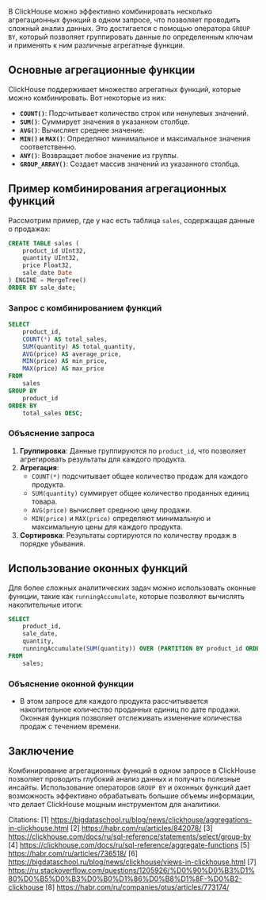 В ClickHouse можно эффективно комбинировать несколько агрегационных функций в одном запросе, что позволяет проводить сложный анализ данных. Это достигается с помощью оператора `GROUP BY`, который позволяет группировать данные по определенным ключам и применять к ним различные агрегатные функции.

## Основные агрегационные функции

ClickHouse поддерживает множество агрегатных функций, которые можно комбинировать. Вот некоторые из них:

- **`COUNT()`**: Подсчитывает количество строк или ненулевых значений.
- **`SUM()`**: Суммирует значения в указанном столбце.
- **`AVG()`**: Вычисляет среднее значение.
- **`MIN()` и `MAX()`**: Определяют минимальное и максимальное значения соответственно.
- **`ANY()`**: Возвращает любое значение из группы.
- **`GROUP_ARRAY()`**: Создает массив значений из указанного столбца.

## Пример комбинирования агрегационных функций

Рассмотрим пример, где у нас есть таблица `sales`, содержащая данные о продажах:

```sql
CREATE TABLE sales (
    product_id UInt32,
    quantity UInt32,
    price Float32,
    sale_date Date
) ENGINE = MergeTree()
ORDER BY sale_date;
```

### Запрос с комбинированием функций

```sql
SELECT 
    product_id,
    COUNT(*) AS total_sales,
    SUM(quantity) AS total_quantity,
    AVG(price) AS average_price,
    MIN(price) AS min_price,
    MAX(price) AS max_price
FROM 
    sales
GROUP BY 
    product_id
ORDER BY 
    total_sales DESC;
```

### Объяснение запроса

1. **Группировка**: Данные группируются по `product_id`, что позволяет агрегировать результаты для каждого продукта.
2. **Агрегация**:
   - `COUNT(*)` подсчитывает общее количество продаж для каждого продукта.
   - `SUM(quantity)` суммирует общее количество проданных единиц товара.
   - `AVG(price)` вычисляет среднюю цену продажи.
   - `MIN(price)` и `MAX(price)` определяют минимальную и максимальную цены для каждого продукта.
3. **Сортировка**: Результаты сортируются по количеству продаж в порядке убывания.

## Использование оконных функций

Для более сложных аналитических задач можно использовать оконные функции, такие как `runningAccumulate`, которые позволяют вычислять накопительные итоги:

```sql
SELECT 
    product_id,
    sale_date,
    quantity,
    runningAccumulate(SUM(quantity)) OVER (PARTITION BY product_id ORDER BY sale_date) AS cumulative_quantity
FROM 
    sales;
```

### Объяснение оконной функции

- В этом запросе для каждого продукта рассчитывается накопительное количество проданных единиц по дате продажи. Оконная функция позволяет отслеживать изменение количества продаж с течением времени.

## Заключение

Комбинирование агрегационных функций в одном запросе в ClickHouse позволяет проводить глубокий анализ данных и получать полезные инсайты. Использование операторов `GROUP BY` и оконных функций дает возможность эффективно обрабатывать большие объемы информации, что делает ClickHouse мощным инструментом для аналитики.

Citations:
[1] https://bigdataschool.ru/blog/news/clickhouse/aggregations-in-clickhouse.html
[2] https://habr.com/ru/articles/842078/
[3] https://clickhouse.com/docs/ru/sql-reference/statements/select/group-by
[4] https://clickhouse.com/docs/ru/sql-reference/aggregate-functions
[5] https://habr.com/ru/articles/736518/
[6] https://bigdataschool.ru/blog/news/clickhouse/views-in-clickhouse.html
[7] https://ru.stackoverflow.com/questions/1205926/%D0%90%D0%B3%D1%80%D0%B5%D0%B3%D0%B0%D1%86%D0%B8%D1%8F-%D0%B2-clickhouse
[8] https://habr.com/ru/companies/otus/articles/773174/